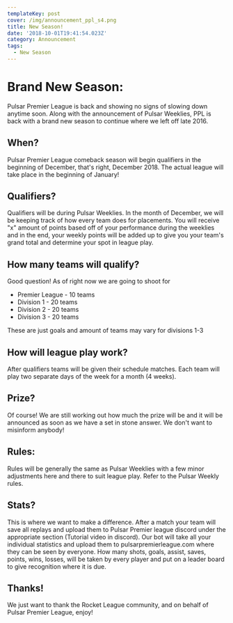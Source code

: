 ```yaml
---
templateKey: post
cover: /img/announcement_ppl_s4.png
title: New Season!
date: '2018-10-01T19:41:54.023Z'
category: Announcement
tags:
  - New Season
---
```

# Brand New Season:

Pulsar Premier League is back and showing no signs of slowing down anytime soon. Along with the announcement of Pulsar Weeklies, PPL is back with a brand new season to continue where we left off late 2016.

## When?

Pulsar Premier League comeback season will begin qualifiers in the beginning of December, that's right, December 2018. The actual league will take place in the beginning of January!

## Qualifiers?

Qualifiers will be during Pulsar Weeklies. In the month of December, we will be keeping track of how every team does for placements. You will receive "x" amount of points based off of your performance during the weeklies and in the end, your weekly points will be added up to give you your team's grand total and determine your spot in league play.

## How many teams will qualify?

Good question! As of right now we are going to shoot for

* Premier League - 10 teams
* Division 1 - 20 teams
* Division 2 - 20 teams
* Division 3 - 20 teams

These are just goals and amount of teams may vary for divisions 1-3

## How will league play work?

After qualifiers teams will be given their schedule matches. Each team will play two separate days of the week for a month (4 weeks). 

## Prize?

Of course! We are still working out how much the prize will be and it will be announced as soon as we have a set in stone answer. We don't want to misinform anybody!

## Rules:

Rules will be generally the same as Pulsar Weeklies with a few minor adjustments here and there to suit league play. Refer to the Pulsar Weekly rules.

## Stats?

This is where we want to make a difference. After a match your team will save all replays and upload them to Pulsar Premier league discord under the appropriate section (Tutorial video in discord). Our bot will take all your individual statistics and upload them to pulsarpremierleague.com where they can be seen by everyone. How many shots, goals, assist, saves, points, wins, losses, will be taken by every player and put on a leader board to give recognition where it is due.  



## Thanks!

We just want to thank the Rocket League community, and on behalf of Pulsar Premier League, enjoy!
